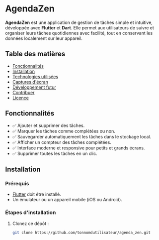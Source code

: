 # AgendaZen

**AgendaZen** est une application de gestion de tâches simple et intuitive, développée avec **Flutter** et **Dart**. Elle permet aux utilisateurs de suivre et organiser leurs tâches quotidiennes avec facilité, tout en conservant les données localement sur leur appareil.

## Table des matières
- [Fonctionnalités](#fonctionnalités)
- [Installation](#installation)
- [Technologies utilisées](#technologies-utilisées)
- [Captures d'écran](#captures-décran)
- [Développement futur](#développement-futur)
- [Contribuer](#contribuer)
- [Licence](#licence)

## Fonctionnalités

- ✅ Ajouter et supprimer des tâches.
- ✅ Marquer les tâches comme complétées ou non.
- ✅ Sauvegarder automatiquement les tâches dans le stockage local.
- ✅ Afficher un compteur des tâches complétées.
- ✅ Interface moderne et responsive pour petits et grands écrans.
- ✅ Supprimer toutes les tâches en un clic.

## Installation

### Prérequis
- [Flutter](https://flutter.dev/docs/get-started/install) doit être installé.
- Un émulateur ou un appareil mobile (iOS ou Android).

### Étapes d'installation

1. Clonez ce dépôt :
   ```bash
   git clone https://github.com/tonnomdutilisateur/agenda_zen.git
